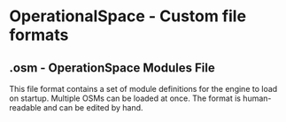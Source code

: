 # OperationalSpace - Custom file formats
## .osm - OperationSpace Modules File
This file format contains a set of module definitions for the engine to load on startup. Multiple OSMs can be loaded at once.
The format is human-readable and can be edited by hand.